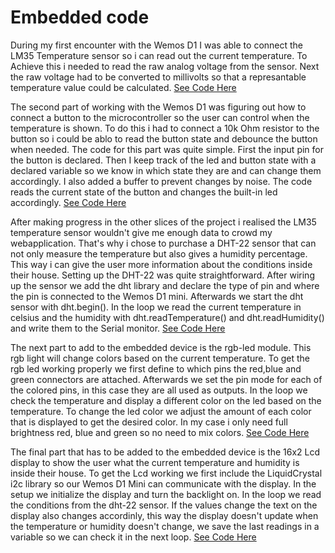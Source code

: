 # Embedded code

During my first encounter with the Wemos D1 I was able to connect the LM35 Temperature sensor so i can read out the current temperature. To Achieve this i needed to read the raw analog voltage from the sensor. Next the raw voltage had to be converted to millivolts so that a represantable temperature value could be calculated. [See Code Here](https://gitlab.fdmci.hva.nl/IoT/2023-2024-semester-1/individual-project/iot-svadkoc/-/blob/8bd7aae81da8f2acf82b724e639a5dfc17b77f98/embedded/wemos-temperature/Temperature_sketch.ino)

The second part of working with the Wemos D1 was figuring out how to connect a button to the microcontroller so the user can control when the temperature is shown. To do this i had to connect a 10k Ohm resistor to the button so i could be ablo to read the button state and debounce the button when needed. The code for this part was quite simple. First the input pin for the button is declared. Then I keep track of the led and button state with a declared variable so we know in which state they are and can change them accordingly. I also added a buffer to prevent changes by noise. The code reads the current state of the button and changes the built-in led accordingly. [See Code Here](https://gitlab.fdmci.hva.nl/IoT/2023-2024-semester-1/individual-project/iot-svadkoc/-/blob/main/embedded/Button_sketch/Button_sketch.ino?ref_type=heads)

After making progress in the other slices of the project i realised the LM35 temperature sensor wouldn't give me enough data to crowd my webapplication. That's why i chose to purchase a DHT-22 sensor that can not only measure the temperature but also gives a humidity percentage. This way i can give the user more information about the conditions inside their house. Setting up the DHT-22 was quite straightforward. After wiring up the sensor we add the dht library and declare the type of pin and where the pin is connected to the Wemos D1 mini. Afterwards we start the dht sensor with dht.begin(). In the loop we read the current temperature in celsius and the humidity with dht.readTemperature() and dht.readHumidity() and write them to the Serial monitor. [See Code Here](https://gitlab.fdmci.hva.nl/IoT/2023-2024-semester-1/individual-project/iot-svadkoc/-/blob/main/embedded/Dht-22/Dht-22.ino?ref_type=heads)

The next part to add to the embedded device is the rgb-led module. This rgb light will change colors based on the current temperature. To get the rgb led working properly we first define to which pins the red,blue and green connectors are attached. Afterwards we set the pin mode for each of the colored pins, in this case they are all used as outputs. In the loop we check the temperature and display a different color on the led based on the temperature. To change the led color we adjust the amount of each color that is displayed to get the desired color. In my case i only need full brightness red, blue and green so no need to mix colors. [See Code Here](https://gitlab.fdmci.hva.nl/IoT/2023-2024-semester-1/individual-project/iot-svadkoc/-/blob/main/embedded/Rgb_led/Rgb_led.ino?ref_type=heads)

The final part that has to be added to the embedded device is the 16x2 Lcd display to show the user what the current temperature and humidity is inside their house. To get the Lcd working we first include the LiquidCrystal i2c library so our Wemos D1 Mini can communicate with the display. In the setup we initialize the display and turn the backlight on. In the loop we read the conditions from the dht-22 sensor. If the values change the text on the display also changes accordinly, this way the display doesn't update when the temperature or humidity doesn't change, we save the last readings in a variable so we can check it in the next loop.  [See Code Here](https://gitlab.fdmci.hva.nl/IoT/2023-2024-semester-1/individual-project/iot-svadkoc/-/blob/main/embedded/Rgb_led/Rgb_led.ino?ref_type=heads)